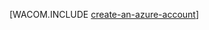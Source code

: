 <properties title="Python create account" pageTitle="Python create account" metaKeywords="" description="Create an account on Azure." documentationCenter="" services="" solutions="" authors="" />
<tags ms.service=""
    ms.date=""
    wacn.date=""
    />

[WACOM.INCLUDE [create-an-azure-account](../includes/create-an-azure-account.md)]

  [create-an-azure-account]: ../includes/create-an-azure-account.md
